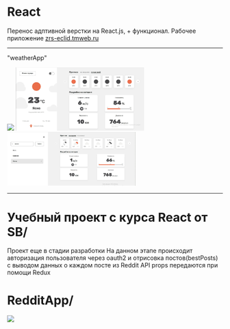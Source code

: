 # React

Перенос адптивной верстки на React.js, + функционал. Рабочее приложение <a href="https://zrs-eclid.tmweb.ru/">zrs-eclid.tmweb.ru</a>

_____

"weatherApp"

<img style="width:300px;" src="https://github.com/ZhadanovRoman/ReactJS/blob/masterReact/react-img/1.bmp"> <img style="width:300px;" src="https://github.com/ZhadanovRoman/ReactJS/blob/masterReact/react-img/3.jpg">
<img style="width:300px;" src="https://github.com/ZhadanovRoman/ReactJS/blob/masterReact/react-img/7.jpg">


_____

# Учебный проект с курса React от SB/ 
Проект еще в стадии разработки
Hа данном этапе происходит авторизация пользователя через oauth2 и отрисовка постов(bestPosts) с выводом данных о каждом посте из Reddit API
props передаются при помощи Redux

# RedditApp/

<img style="width:300px;" src="https://github.com/ZhadanovRoman/ReactJS/blob/masterReact/react-img/1.bmp">

